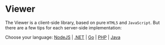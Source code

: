 # Viewer

The Viewer is a client-side library, based on pure `HTML5` and `JavaScript`. But there are a few tips for each server-side implementation: 

Choose your language: [NodeJS](viewer/2legged/nodejs) | [.NET](viewer/2legged/net) | [Go](viewer/2legged/go) | [PHP](viewer/2legged/php) | [Java](viewer/2legged/java)
